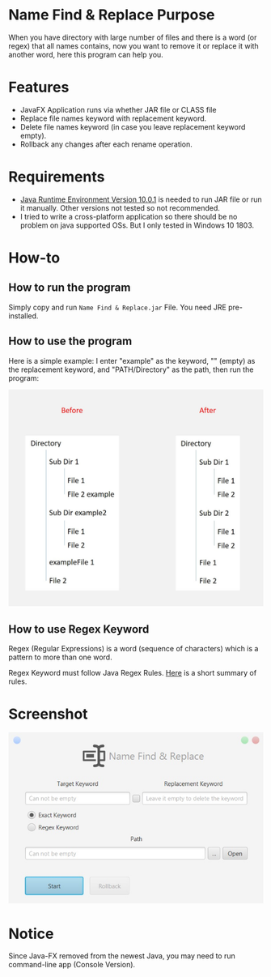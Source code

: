 # Name Find & Replace Purpose
When you have directory with large number of files and there is a word (or regex) that all names contains, now you want to remove it or replace it with another word, here this program can help you.

# Features
* JavaFX Application runs via whether JAR file or CLASS file
* Replace file names keyword with replacement keyword.
* Delete file names keyword (in case you leave replacement keyword empty).
* Rollback any changes after each rename operation.

# Requirements
* [Java Runtime Environment Version 10.0.1](http://www.oracle.com/technetwork/java/javase/downloads/jre10-downloads-4417026.html) is needed to run JAR file or run it manually.
Other versions not tested so not recommended.
* I tried to write a cross-platform application so there should be no problem on java supported OSs. But I only tested in Windows 10 1803.

# How-to

## How to run the program
Simply copy and run `Name Find & Replace.jar` File. You need JRE pre-installed.

## How to use the program
Here is a simple example: I enter "example" as the keyword, "" (empty) as the replacement keyword, and "PATH/Directory" as the path, then run the program:

![Example](https://github.com/Matin-A/Name-Find-Replace/blob/v1.0.2-releases-archived/Example.jpg)


## How to use Regex Keyword
Regex (Regular Expressions) is a word (sequence of characters) which is a pattern to more than one word.

Regex Keyword must follow Java Regex Rules. [Here](https://docs.google.com/document/d/1CDhy9E-SLz_CeW5VSJ-uM63UPCEj2O3hQUsicKNE178/edit?usp=sharing) is a short summary of rules.

# Screenshot
![screenshot](https://github.com/Matin-A/Name-Find-Replace/blob/v1.0.2-releases-archived/NameFindReplaceScreenshot.jpg)

# Notice
Since Java-FX removed from the newest Java, you may need to run command-line app (Console Version).
